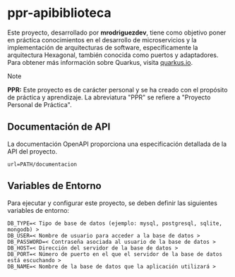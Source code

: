 # ppr-apibiblioteca

Este proyecto, desarrollado por **mrodriguezdev**, tiene como objetivo poner en práctica conocimientos en el desarrollo de microservicios y la implementación de arquitecturas de software, específicamente la arquitectura Hexagonal, también conocida 
como puertos y adaptadores. Para obtener más información sobre Quarkus, visita [quarkus.io](https://quarkus.io/).


> [!NOTE]
> **PPR:** Este proyecto es de carácter personal y se ha creado con el propósito de práctica y aprendizaje. La abreviatura "PPR" se refiere a "Proyecto Personal de Práctica".

## Documentación de API

La documentación OpenAPI proporciona una especificación detallada de la API del proyecto. 

```shell script
url=PATH/documentacion
```

## Variables de Entorno

Para ejecutar y configurar este proyecto, se deben definir las siguientes variables de entorno:

```shell script
DB_TYPE=< Tipo de base de datos (ejemplo: mysql, postgresql, sqlite, mongodb) >
DB_USER=< Nombre de usuario para acceder a la base de datos >
DB_PASSWORD=< Contraseña asociada al usuario de la base de datos >
DB_HOST=< Dirección del servidor de la base de datos >
DB_PORT=< Número de puerto en el que el servidor de la base de datos está escuchando >
DB_NAME=< Nombre de la base de datos que la aplicación utilizará >
```
